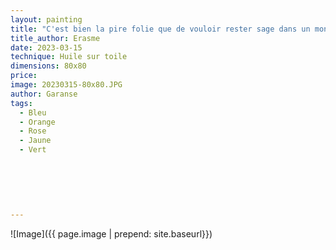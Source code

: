 ```yaml
---
layout: painting
title: "C'est bien la pire folie que de vouloir rester sage dans un monde de fous."    
title_author: Erasme    
date: 2023-03-15
technique: Huile sur toile
dimensions: 80x80
price: 
image: 20230315-80x80.JPG
author: Garanse
tags:
  - Bleu
  - Orange
  - Rose
  - Jaune
  - Vert
  
  
 
  
  
  
---
```

![Image]({{ page.image | prepend: site.baseurl}})

